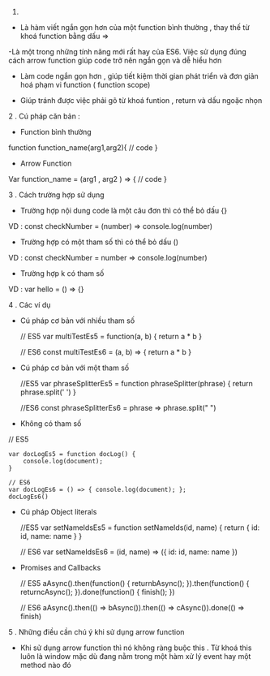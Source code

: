 1. 
- Là hàm viết ngắn gọn hơn của một function bình thường , thay thế từ khoá function bằng dấu =>

 -Là một trong những tính năng mới rất hay của ES6. Việc sử dụng đúng cách arrow function giúp code trở nên ngắn gọn và dễ hiểu hơn

- Làm code ngắn gọn hơn , giúp tiết kiệm thời gian phát triển và đơn giản hoá phạm vi function ( function scope)

- Giúp tránh được việc phải gõ từ khoá funtion , return và dấu ngoặc nhọn

2 . Cú pháp căn bản :

+ Function bình thường 

function function_name(arg1,arg2){
    // code
}

+ Arrow Function

Var function_name = (arg1 , arg2 ) => {
    // code
}


3 . Cách trường hợp sử dụng

+ Trường hợp nội dung code là một câu đơn thì có thể bỏ dấu {}

VD : const checkNumber = (number) => console.log(number)

+ Trường hợp có một tham số thì có thể bỏ dấu ()

VD : const checkNumber = number => console.log(number)

+ Trường hợp k có tham số 

VD : var hello = () => {}

4 . Các ví dụ 

+ Cú pháp cơ bản với nhiều tham số

    // ES5
    var multiTestEs5 = function(a, b) {
    return a * b
    }

    // ES6
    const multiTestEs6 = (a, b) => { return a * b }

+ Cú pháp cơ bản với một tham số

    //ES5
    var phraseSplitterEs5 = function phraseSplitter(phrase) {
    return phrase.split(' ')
    }

    //ES6
    const phraseSplitterEs6 = phrase => phrase.split(" ")


+ Không có tham số

// ES5

    var docLogEs5 = function docLog() {
        console.log(document);
    }

    // ES6
    var docLogEs6 = () => { console.log(document); };
    docLogEs6()

+ Cú pháp Object literals

    //ES5
    var setNameIdsEs5 = function setNameIds(id, name) {
    return {
        id: id,
        name: name
    }
    }

    // ES6
    var setNameIdsEs6 = (id, name) => ({ id: id, name: name })

+ Promises and Callbacks

    // ES5
    aAsync().then(function() {
    returnbAsync();
    }).then(function() {
    returncAsync();
    }).done(function() {
    finish();
    })

    // ES6
    aAsync().then(() => bAsync()).then(() => cAsync()).done(() => finish)

5 . Những điều cần chú ý khi sử dụng arrow function

+ Khi sử dụng arrow function thì nó không ràng buộc this . Từ khoá this luôn là window mặc dù đang nằm trong một hàm xử lý event hay một method nào đó












